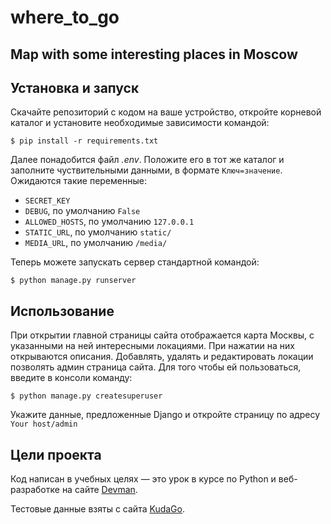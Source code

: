 # where_to_go
## Map with some interesting places in Moscow


## Установка и запуск
Скачайте репозиторий с кодом на ваше устройство, откройте корневой каталог и установите необходимые зависимости командой:
```
$ pip install -r requirements.txt
```

Далее понадобится файл *.env*. Положите его в тот же каталог и заполните чуствительными данными, в формате `Ключ=значение`.
Ожидаются такие переменные:
- `SECRET_KEY`
- `DEBUG`, по умолчанию `False`
- `ALLOWED_HOSTS`, по умолчанию `127.0.0.1`
- `STATIC_URL`, по умолчанию `static/`
- `MEDIA_URL`, по умолчанию `/media/`


Теперь можете запускать сервер стандартной командой:
```
$ python manage.py runserver
```

## Использование

При открытии главной страницы сайта отображается карта Москвы, с указанными на ней интересными локациями. При нажатии на них открываются описания.
Добавлять, удалять и редактировать локации позволять админ страница сайта. Для того чтобы ей пользоваться, введите в консоли команду:
```
$ python manage.py createsuperuser
```
Укажите данные, предложенные Django и откройте страницу по адресу `Your host/admin`

## Цели проекта
Код написан в учебных целях — это урок в курсе по Python и веб-разработке на сайте [Devman](https://dvmn.org/).

Тестовые данные взяты с сайта [KudaGo](https://kudago.com/).
